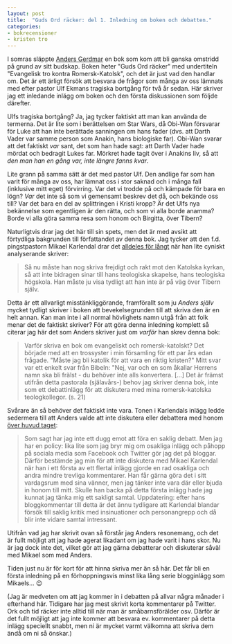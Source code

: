 ```yaml
---
layout: post
title:  "Guds Ord räcker: del 1. Inledning om boken och debatten."
categories:
- bokrecensioner
- kristen tro
---
```


I somras släppte [Anders Gerdmar](http://gerdmar.se/) en bok som kom att bli ganska omstridd på grund av sitt budskap. Boken heter "Guds Ord räcker" med undertiteln "Evangelisk tro kontra Romersk-Katolsk", och det är just vad den handlar om. Det är ett ärligt försök att besvara de frågor som många av oss lämnats med efter pastor Ulf Ekmans tragiska bortgång för två år sedan. Här skriver jag ett inledande inlägg om boken och den första diskussionen som följde därefter.

Ulfs tragiska bortgång? Ja, jag tycker faktiskt att man kan använda de termerna. Det är lite som i berättelsen om Star Wars, då Obi-Wan försvarar för Luke att han inte berättade sanningen om hans fader (dvs. att Darth Vader var samme person som Anakin, hans biologiske far). Obi-Wan svarar att det faktiskt _var_ sant, det som han hade sagt: att Darth Vader hade mördat och bedragit Lukes far. Mörkret hade tagit över i Anakins liv, så att _den man han en gång var, inte längre fanns kvar_.

Lite grann på samma sätt är det med pastor Ulf. Den andlige far som han varit för många av oss, har lämnat oss i stor saknad och i många fall (inklusive mitt eget) förvirring. Var det vi trodde på och kämpade för bara en lögn? _Var_ det inte så som vi gemensamt beskrev det då, och bekände oss till? Var det bara en del av splittringen i Kristi kropp? Är det Ulfs nya bekännelse som egentligen är den rätta, och som vi alla borde anamma? Borde vi alla göra samma resa som honom och Birgitta, över Tibern?

Naturligtvis drar jag det här till sin spets, men det är med avsikt att förtydliga bakgrunden till författandet av denna bok. Jag tycker att den f.d. pingstpastorn Mikael Karlendal drar det [alldeles för långt](http://www.mikaelkarlendal.se/2016/08/30/tunn-argumentation-i-nyutkommen-bok/) när han lite cyniskt analyserande skriver:

> Så nu måste han nog skriva frejdigt och rakt mot den Katolska kyrkan, så att inte bidragen sinar till hans teologiska skapelse, hans teologiska högskola. Han måste ju visa tydligt att han inte är på väg över Tibern själv.

Detta är ett allvarligt misstänkliggörande, framförallt som ju _Anders själv_ mycket tydligt skriver i boken att bevekelsegrunden till att skriva den är en helt annan. Kan man inte i all normal hövlighets namn utgå från att folk menar det de faktiskt skriver? För att göra denna inledning komplett så citerar jag här det som Anders skriver just om _varför_ han skrev denna bok:

> Varför skriva en bok om evangeliskt och romersk-katolskt? Det började med att en trossyster i min församling för ett par års edan frågade. "Måste jag bli katolik för att vara en riktig kristen?" Mitt svar var ett enkelt svar från Bibeln: "Nej, var och en som åkallar Herrens namn ska bli frälst - du behöver inte alls konvertera. [...] Det är främst utifrån detta pastorala (själavårs-) behov jag skriver denna bok, inte som ett debattinlägg för att diskutera med mina romersk-katolska teologkollegor. (s. 21)

Svårare än så behöver det faktiskt inte vara. Tonen i Karlendals inlägg ledde sedermera till att Anders valde att inte diskutera eller debattera med honom [över huvud taget](http://gerdmar.se/stormig-och-rolig-debatt-om-guds-ord-racker/):

> Som sagt har jag inte ett dugg emot att föra en saklig debatt. Men jag har en policy: lika lite som jag bryr mig om osakliga inlägg och påhopp på sociala media som Facebook och Twitter gör jag det på bloggar. Därför bestämde jag min för att inte diskutera med Mikael Karlendal när han i ett första av ett flertal inlägg gjorde en rad osakliga och andra mindre trevliga kommentarer. Han får gärna göra det i sitt vardagsrum med sina vänner, men jag tänker inte vara där eller bjuda in honom till mitt. Skulle han backa på detta första inlägg hade jag kunnat jag tänka mig ett sakligt samtal. Uppdatering: efter hans bloggkommentar till detta är det ännu tydligare att Karlendal blandar försök till saklig kritik med insinuationer och personangrepp och då blir inte vidare samtal intressant.

Utifrån vad jag har skrivit ovan så förstår jag Anders resonemang, och det är fullt möjligt att jag hade agerat likadant om jag hade varit i hans skor. Nu är jag dock inte det, vilket gör att jag gärna debatterar och diskuterar såväl med Mikael som med Anders.

Tiden just nu är för kort för att hinna skriva mer än så här. Det får bli en första inledning på en förhoppningsvis minst lika lång serie blogginlägg som Mikaels... :wink:

(Jag är medveten om att jag kommer in i debatten på allvar några månader i efterhand här. Tidigare har jag mest skrivit korta kommentarer på Twitter. Ork och tid räcker inte alltid till när man är småbarnsförälder osv. Därför är det fullt möjligt att jag inte kommer att besvara ev. kommentarer på detta inlägg speciellt snabbt, men ni är mycket varmt välkomna att skriva dem ändå om ni så önskar.)
